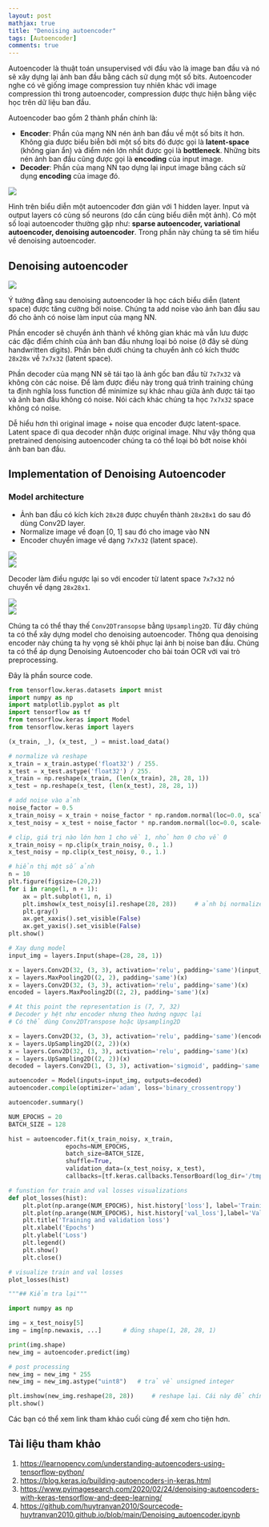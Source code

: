 ```yaml
---
layout: post
mathjax: true
title: "Denoising autoencoder"
tags: [Autoencoder]
comments: true
---
```


Autoencoder là thuật toán unsupervised với đầu vào là image ban đầu và nó sẽ xây dựng lại ảnh ban đầu bằng cách sử dụng một số bits. Autoencoder nghe có vẻ giống image compression tuy nhiên khác với image compression thì trong autoencoder, compression được thực hiện bằng việc học trên dữ liệu ban đầu. 

Autoencoder bao gồm 2 thành phần chính là:
- **Encoder**: Phần của mạng NN nén ảnh ban đầu về một số bits ít hơn. Không gia được biểu biễn bởi một số bits đó được gọi là **latent-space** (không gian ẩn) và điểm nén lớn nhất được gọi là **bottleneck**. Những bits nén ảnh ban đầu cũng được gọi là **encoding** của input image.
- **Decoder**: Phần của mạng NN tạo dựng lại input image bằng cách sử dụng **encoding** của image đó.

<img src="https://learnopencv.com/wp-content/uploads/2017/11/AutoEncoder.png" style="display:block; margin-left:auto; margin-right:auto">

Hình trên biểu diễn một autoencoder đơn giản với 1 hidden layer. Input và output layers có cùng số neurons (do cần cùng biểu diễn một ảnh). Có một số loại autoencoder thường gặp như: **sparse autoencoder, variational autoencoder, denoising autoencoder**. Trong phần này chúng ta sẽ tìm hiểu về denoising autoencoder.

## Denoising autoencoder
<img src="https://learnopencv.com/wp-content/uploads/2017/11/denoising-example.png" style="display:block; margin-left:auto; margin-right:auto">

Ý tưởng đằng sau denoising autoencoder là học cách biểu diễn (latent space) được tăng cường bởi noise. Chúng ta add noise vào ảnh ban đầu sau đó cho ảnh có noise làm input của mạng NN. 

Phần encoder sẽ chuyển ảnh thành về không gian khác mà vẫn lưu được các đặc điểm chính của ảnh ban đầu nhưng loại bỏ noise (ở đây sẽ dùng handwritten digits). Phần bên dưới chúng ta chuyển ảnh có kích thước `28x28x` về `7x7x32` (latent space).

Phần decoder của mạng NN sẽ tái tạo là ảnh gốc ban đầu từ `7x7x32` và không còn các noise. Để làm được điều này trong quá trình training chúng ta định nghĩa loss function để minimize sự khác nhau giữa ảnh được tái tạo và ảnh ban đầu không có noise. Nói cách khác chúng ta học `7x7x32` space không có noise. 

Dễ hiểu hơn thì original image + noise qua encoder được latent-space. Latent space đi qua decoder nhận được original image. Như vậy thông qua pretrained denoising autoencoder chúng ta có thể loại bỏ bớt noise khỏi ảnh ban ban đầu.

## Implementation of Denoising Autoencoder
### Model architecture
- Ảnh ban đầu có kích kích `28x28` được chuyển thành `28x28x1` do sau đó dùng Conv2D layer. 
- Normalize image về đoạn [0, 1] sau đó cho image vào NN
- Encoder chuyển image về dạng `7x7x32` (latent space).

<img src="https://learnopencv.com/wp-content/uploads/2017/11/encoder-block-noise-2.png" style="display:block; margin-left:auto; margin-right:auto">

<img src="https://learnopencv.com/wp-content/uploads/2017/11/encoder-diagram.png" style="display:block; margin-left:auto; margin-right:auto">

Decoder làm điều ngược lại so với encoder từ latent space `7x7x32` nó chuyển về dạng `28x28x1`.

<img src="https://learnopencv.com/wp-content/uploads/2017/11/decoder-noise-diagram-3.png" style="display:block; margin-left:auto; margin-right:auto">

<img src="https://learnopencv.com/wp-content/uploads/2017/11/decoder-block.png" style="display:block; margin-left:auto; margin-right:auto">

Chúng ta có thể thay thế `Conv2DTransopse` bằng `Upsampling2D`.
Từ đây chúng ta có thể xây dựng model cho denoising autoencoder. Thông qua denoising encoder này chúng ta hy vọng sẽ khôi phục lại ảnh bị noise ban đầu. Chúng ta có thể áp dụng Denoising Autoencoder cho bài toán OCR với vai trò preprocessing. 

Đây là phần source code. 
```python
from tensorflow.keras.datasets import mnist
import numpy as np
import matplotlib.pyplot as plt
import tensorflow as tf
from tensorflow.keras import Model
from tensorflow.keras import layers

(x_train, _), (x_test, _) = mnist.load_data()

# normalize và reshape
x_train = x_train.astype('float32') / 255.
x_test = x_test.astype('float32') / 255.
x_train = np.reshape(x_train, (len(x_train), 28, 28, 1))
x_test = np.reshape(x_test, (len(x_test), 28, 28, 1))

# add noise vào ảnh
noise_factor = 0.5
x_train_noisy = x_train + noise_factor * np.random.normal(loc=0.0, scale=1.0, size=x_train.shape)   # size đúng với x_train để kớp
x_test_noisy = x_test + noise_factor * np.random.normal(loc=0.0, scale=1.0, size=x_test.shape) 

# clip, giá trị nào lớn hơn 1 cho về 1, nhỏ hơn 0 cho về 0
x_train_noisy = np.clip(x_train_noisy, 0., 1.)
x_test_noisy = np.clip(x_test_noisy, 0., 1.)

# hiển thị một số ảnh
n = 10
plt.figure(figsize=(20,2))
for i in range(1, n + 1):
    ax = plt.subplot(1, n, i)
    plt.imshow(x_test_noisy[i].reshape(28, 28))     # ảnh bị normalize về [0, 1] mà vẫn hiển thị nhỉ
    plt.gray()
    ax.get_xaxis().set_visible(False)
    ax.get_yaxis().set_visible(False)
plt.show()

# Xay dung model
input_img = layers.Input(shape=(28, 28, 1))

x = layers.Conv2D(32, (3, 3), activation='relu', padding='same')(input_img)
x = layers.MaxPooling2D((2, 2), padding='same')(x)
x = layers.Conv2D(32, (3, 3), activation='relu', padding='same')(x)
encoded = layers.MaxPooling2D((2, 2), padding='same')(x)

# At this point the representation is (7, 7, 32)
# Decoder y hệt như encoder nhưng theo hướng ngược lại
# Có thể dùng Conv2DTranspose hoặc Upsampling2D

x = layers.Conv2D(32, (3, 3), activation='relu', padding='same')(encoded)
x = layers.UpSampling2D((2, 2))(x)
x = layers.Conv2D(32, (3, 3), activation='relu', padding='same')(x)
x = layers.UpSampling2D((2, 2))(x)
decoded = layers.Conv2D(1, (3, 3), activation='sigmoid', padding='same')(x)

autoencoder = Model(inputs=input_img, outputs=decoded)
autoencoder.compile(optimizer='adam', loss='binary_crossentropy')

autoencoder.summary()

NUM_EPOCHS = 20
BATCH_SIZE = 128

hist = autoencoder.fit(x_train_noisy, x_train,
                epochs=NUM_EPOCHS,
                batch_size=BATCH_SIZE,
                shuffle=True,
                validation_data=(x_test_noisy, x_test),
                callbacks=[tf.keras.callbacks.TensorBoard(log_dir='/tmp/tb', histogram_freq=0, write_graph=False)])

# funstion for train and val losses visualizations
def plot_losses(hist):
    plt.plot(np.arange(NUM_EPOCHS), hist.history['loss'], label='Training loss')
    plt.plot(np.arange(NUM_EPOCHS), hist.history['val_loss'],label='Validation loss')
    plt.title('Training and validation loss')
    plt.xlabel('Epochs')
    plt.ylabel('Loss')
    plt.legend()
    plt.show()
    plt.close()

# visualize train and val losses
plot_losses(hist)

"""## Kiểm tra lại"""

import numpy as np

img = x_test_noisy[5]
img = img[np.newaxis, ...]      # đúng shape(1, 28, 28, 1)

print(img.shape)
new_img = autoencoder.predict(img)

# post processing
new_img = new_img * 255
new_img = new_img.astype("uint8")   # trả về unsigned integer

plt.imshow(new_img.reshape(28, 28))     # reshape lại. Cái này để chính xác nên dùng tf.squeeze để dropout các axis cho chính xác
plt.show()
```

Các bạn có thể xem link tham khảo cuối cùng để xem cho tiện hơn.

## Tài liệu tham khảo
1. https://learnopencv.com/understanding-autoencoders-using-tensorflow-python/
2. https://blog.keras.io/building-autoencoders-in-keras.html
3. https://www.pyimagesearch.com/2020/02/24/denoising-autoencoders-with-keras-tensorflow-and-deep-learning/
4. https://github.com/huytranvan2010/Sourcecode-huytranvan2010.github.io/blob/main/Denoising_autoencoder.ipynb 